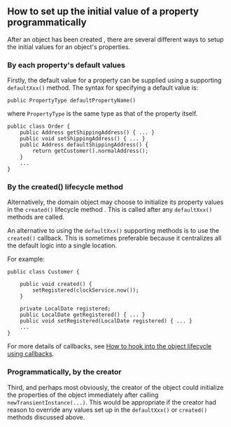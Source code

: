How to set up the initial value of a property programmatically
--------------------------------------------------------------

After an object has been created <!--(see ?)-->, there are several different
ways to setup the initial values for an object's properties.

### By each property's default values

Firstly, the default value for a property can be supplied using a
supporting `defaultXxx()` method. The syntax for specifying a default
value is:

    public PropertyType defaultPropertyName()

where `PropertyType` is the same type as that of the property itself.

    public class Order {
        public Address getShippingAddress() { ... }
        public void setShippingAddress() { ... }
        public Address defaultShippingAddress() {
            return getCustomer().normalAddress();
        }
        ...
    }

### By the created() lifecycle method

Alternatively, the domain object may choose to initialize its property
values in the `created()` lifecycle method <!--(see ?)-->. This is called after
any `defaultXxx()` methods are called.


An alternative to using the `defaultXxx()` supporting methods is to use the `created()` callback.  This is sometimes preferable because it centralizes all the default logic into a single location.

For example:

    public class Customer {

        public void created() {
            setRegistered(clockService.now());
        }

        private LocalDate registered;
        public LocalDate getRegistered() { ... }
        public void setRegistered(LocalDate registered) { ... }
        ...
    }

For more details of callbacks, see [How to hook into the object lifecycle using callbacks](./how-to-07-070-How-to-hook-into-the-object-lifecycle-using-callbacks.html). 

### Programmatically, by the creator

Third, and perhaps most obviously, the creator of the object could
initialize the properties of the object immediately after calling
`newTransientInstance(...)`. This would be appropriate if the creator had
reason to override any values set up in the `defaultXxx()` or `created()`
methods discussed above.

